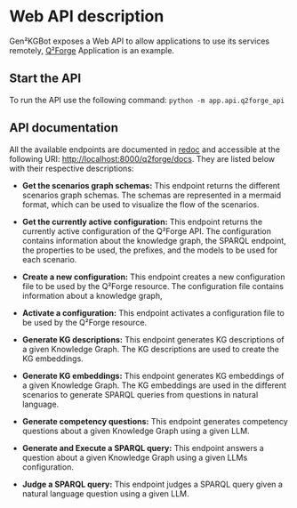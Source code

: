 # Web API description

Gen²KGBot exposes a Web API to allow applications to use its services remotely, [Q²Forge]([Q²Forge](https://github.com/Wimmics/q2forge)) Application is an example.

## Start the API

To run the API use the following command: `python -m app.api.q2forge_api`


## API documentation

All the available endpoints are documented in [redoc](https://redocly.com/docs/redoc) and accessible at the following URI: <http://localhost:8000/q2forge/docs>. They are listed below with their respective descriptions:


- **Get the scenarios graph schemas:** This endpoint returns the different scenarios graph schemas. The schemas are represented in a mermaid format, which can be used to visualize the flow of the scenarios.

- **Get the currently active configuration:** This endpoint returns the currently active configuration of the Q²Forge API. The configuration contains information about the knowledge graph, the SPARQL endpoint, the properties to be used, the prefixes, and the models to be used for each scenario.

- **Create a new configuration:** This endpoint creates a new configuration file to be used by the Q²Forge resource. The configuration file contains information about a knowledge graph,

- **Activate a configuration:** This endpoint activates a configuration file to be used by the Q²Forge resource.

- **Generate KG descriptions:** This endpoint generates KG descriptions of a given Knowledge Graph. The KG descriptions are used to create the KG embeddings.

- **Generate KG embeddings:** This endpoint generates KG embeddings of a given Knowledge Graph. The KG embeddings are used in the different scenarios to generate SPARQL queries from questions in natural language.

- **Generate competency questions:** This endpoint generates competency questions about a given Knowledge Graph using a given LLM.

- **Generate and Execute a SPARQL query:** This endpoint answers a question about a given Knowledge Graph using a given LLMs configuration.

- **Judge a SPARQL query:** This endpoint judges a SPARQL query given a natural language question using a given LLM.
